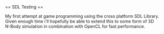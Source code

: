 == SDL Testing ==

My first attempt at game programming using the cross platform SDL Library. Given enough time i'll hopefully
be able to extend this to some form of 3D N-Body simulation in combination with OpenCL for fast performance.
